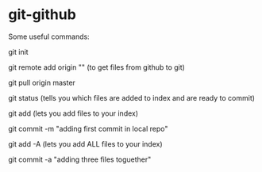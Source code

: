 # git-github
Some useful commands:

git init

git remote add origin "" (to get files from github to git)

git pull origin master

git status (tells you which files are added to index and are ready to commit)

git add <your file> (lets you add files to your index)

git commit -m "adding first commit in local repo"


git add -A (lets you add ALL files to your index)

git commit -a "adding three files toguether"


